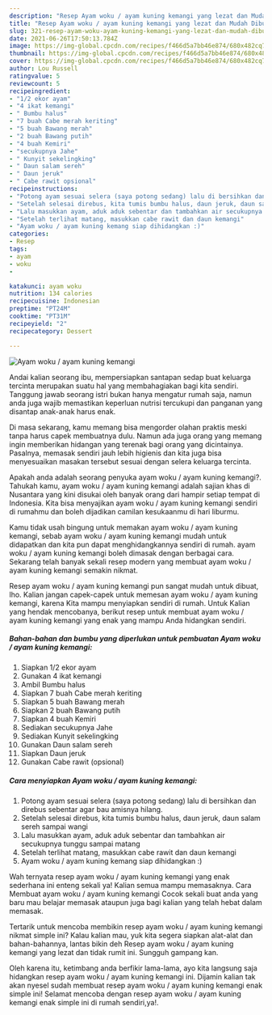 ```yaml
---
description: "Resep Ayam woku / ayam kuning kemangi yang lezat dan Mudah Dibuat"
title: "Resep Ayam woku / ayam kuning kemangi yang lezat dan Mudah Dibuat"
slug: 321-resep-ayam-woku-ayam-kuning-kemangi-yang-lezat-dan-mudah-dibuat
date: 2021-06-26T17:50:13.784Z
image: https://img-global.cpcdn.com/recipes/f466d5a7bb46e874/680x482cq70/ayam-woku-ayam-kuning-kemangi-foto-resep-utama.jpg
thumbnail: https://img-global.cpcdn.com/recipes/f466d5a7bb46e874/680x482cq70/ayam-woku-ayam-kuning-kemangi-foto-resep-utama.jpg
cover: https://img-global.cpcdn.com/recipes/f466d5a7bb46e874/680x482cq70/ayam-woku-ayam-kuning-kemangi-foto-resep-utama.jpg
author: Lou Russell
ratingvalue: 5
reviewcount: 5
recipeingredient:
- "1/2 ekor ayam"
- "4 ikat kemangi"
- " Bumbu halus"
- "7 buah Cabe merah keriting"
- "5 buah Bawang merah"
- "2 buah Bawang putih"
- "4 buah Kemiri"
- "secukupnya Jahe"
- " Kunyit sekelingking"
- " Daun salam sereh"
- " Daun jeruk"
- " Cabe rawit opsional"
recipeinstructions:
- "Potong ayam sesuai selera (saya potong sedang) lalu di bersihkan dan direbus sebentar agar bau amisnya hilang."
- "Setelah selesai direbus, kita tumis bumbu halus, daun jeruk, daun salam sereh sampai wangi"
- "Lalu masukkan ayam, aduk aduk sebentar dan tambahkan air secukupnya tunggu sampai matang"
- "Setelah terlihat matang, masukkan cabe rawit dan daun kemangi"
- "Ayam woku / ayam kuning kemang siap dihidangkan :)"
categories:
- Resep
tags:
- ayam
- woku
- 

katakunci: ayam woku  
nutrition: 134 calories
recipecuisine: Indonesian
preptime: "PT24M"
cooktime: "PT31M"
recipeyield: "2"
recipecategory: Dessert

---
```



![Ayam woku / ayam kuning kemangi](https://img-global.cpcdn.com/recipes/f466d5a7bb46e874/680x482cq70/ayam-woku-ayam-kuning-kemangi-foto-resep-utama.jpg)

Andai kalian seorang ibu, mempersiapkan santapan sedap buat keluarga tercinta merupakan suatu hal yang membahagiakan bagi kita sendiri. Tanggung jawab seorang istri bukan hanya mengatur rumah saja, namun anda juga wajib memastikan keperluan nutrisi tercukupi dan panganan yang disantap anak-anak harus enak.

Di masa  sekarang, kamu memang bisa mengorder olahan praktis meski tanpa harus capek membuatnya dulu. Namun ada juga orang yang memang ingin memberikan hidangan yang terenak bagi orang yang dicintainya. Pasalnya, memasak sendiri jauh lebih higienis dan kita juga bisa menyesuaikan masakan tersebut sesuai dengan selera keluarga tercinta. 



Apakah anda adalah seorang penyuka ayam woku / ayam kuning kemangi?. Tahukah kamu, ayam woku / ayam kuning kemangi adalah sajian khas di Nusantara yang kini disukai oleh banyak orang dari hampir setiap tempat di Indonesia. Kita bisa menyajikan ayam woku / ayam kuning kemangi sendiri di rumahmu dan boleh dijadikan camilan kesukaanmu di hari liburmu.

Kamu tidak usah bingung untuk memakan ayam woku / ayam kuning kemangi, sebab ayam woku / ayam kuning kemangi mudah untuk didapatkan dan kita pun dapat menghidangkannya sendiri di rumah. ayam woku / ayam kuning kemangi boleh dimasak dengan berbagai cara. Sekarang telah banyak sekali resep modern yang membuat ayam woku / ayam kuning kemangi semakin nikmat.

Resep ayam woku / ayam kuning kemangi pun sangat mudah untuk dibuat, lho. Kalian jangan capek-capek untuk memesan ayam woku / ayam kuning kemangi, karena Kita mampu menyiapkan sendiri di rumah. Untuk Kalian yang hendak mencobanya, berikut resep untuk membuat ayam woku / ayam kuning kemangi yang enak yang mampu Anda hidangkan sendiri.

<!--inarticleads1-->

##### Bahan-bahan dan bumbu yang diperlukan untuk pembuatan Ayam woku / ayam kuning kemangi:

1. Siapkan 1/2 ekor ayam
1. Gunakan 4 ikat kemangi
1. Ambil  Bumbu halus
1. Siapkan 7 buah Cabe merah keriting
1. Siapkan 5 buah Bawang merah
1. Siapkan 2 buah Bawang putih
1. Siapkan 4 buah Kemiri
1. Sediakan secukupnya Jahe
1. Sediakan  Kunyit sekelingking
1. Gunakan  Daun salam sereh
1. Siapkan  Daun jeruk
1. Gunakan  Cabe rawit (opsional)




<!--inarticleads2-->

##### Cara menyiapkan Ayam woku / ayam kuning kemangi:

1. Potong ayam sesuai selera (saya potong sedang) lalu di bersihkan dan direbus sebentar agar bau amisnya hilang.
1. Setelah selesai direbus, kita tumis bumbu halus, daun jeruk, daun salam sereh sampai wangi
1. Lalu masukkan ayam, aduk aduk sebentar dan tambahkan air secukupnya tunggu sampai matang
1. Setelah terlihat matang, masukkan cabe rawit dan daun kemangi
1. Ayam woku / ayam kuning kemang siap dihidangkan :)




Wah ternyata resep ayam woku / ayam kuning kemangi yang enak sederhana ini enteng sekali ya! Kalian semua mampu memasaknya. Cara Membuat ayam woku / ayam kuning kemangi Cocok sekali buat anda yang baru mau belajar memasak ataupun juga bagi kalian yang telah hebat dalam memasak.

Tertarik untuk mencoba membikin resep ayam woku / ayam kuning kemangi nikmat simple ini? Kalau kalian mau, yuk kita segera siapkan alat-alat dan bahan-bahannya, lantas bikin deh Resep ayam woku / ayam kuning kemangi yang lezat dan tidak rumit ini. Sungguh gampang kan. 

Oleh karena itu, ketimbang anda berfikir lama-lama, ayo kita langsung saja hidangkan resep ayam woku / ayam kuning kemangi ini. Dijamin kalian tak akan nyesel sudah membuat resep ayam woku / ayam kuning kemangi enak simple ini! Selamat mencoba dengan resep ayam woku / ayam kuning kemangi enak simple ini di rumah sendiri,ya!.

